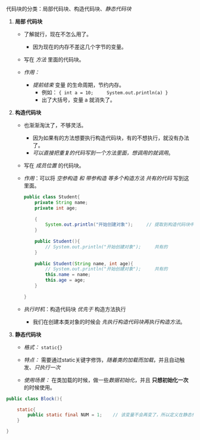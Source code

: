

代码块的分类：局部代码块、构造代码块、*静态代码块*


1. **局部 代码块**
   
   - 了解就行，现在不怎么用了。
     - 因为现在的内存不差这几个字节的变量。
   
   - 写在 *方法* 里面的代码块。

   - *作用：*
     
     - *提前结束* 变量 的生命周期，节约内存。
       - 例如：
       `{ int a = 10;     System.out.println(a) }`
       - 出了大括号，变量 a 就消失了。


2. **构造代码块**
   
   - 也渐渐淘汰了，不够灵活。
     - 因为如果有的方法想要执行构造代码块，有的不想执行，就没有办法了。
     - *可以直接把重复的代码写到一个方法里面，想调用的就调用*。
   
   - 写在 *成员位置* 的代码块。

   - *作用*：可以将 *空参构造 和 带参构造 等多个构造方法 共有的代码* 写到这里面。
     ```java
     public class Student{
	     private String name;
	     private int age;
	     
	     {
		     System.out.println("开始创建对象");     // 提取到构造代码块中
	     }
	     
	     public Student(){
		     // System.out.println("开始创建对象");     共有的
	     }
	     
	     public Student(String name, int age){
		     // System.out.println("开始创建对象");     共有的
		     this.name = name;
		     this.age = age;
	     }
	     
     }
		```
   
   - *执行时机*：构造代码块 *优先于* 构造方法执行
     - 我们在创建本类对象的时候会 *先执行构造代码块再执行构造方法*。


3. **静态代码块**
   
   - *格式：* `static{}`
   
   - *特点：* 需要通过static关键字修饰，*随着类的加载而加载*，并且自动触发、*只执行一次*

   - *使用场景：* 在类加载的时候，做一些*数据初始化*，并且 **只想初始化一次** 的时候使用。

```java
public class Block(){

	static{
		public static final NUM = 1;    // 该变量不会再变了，所以定义在静态代码块。
	}

}
```